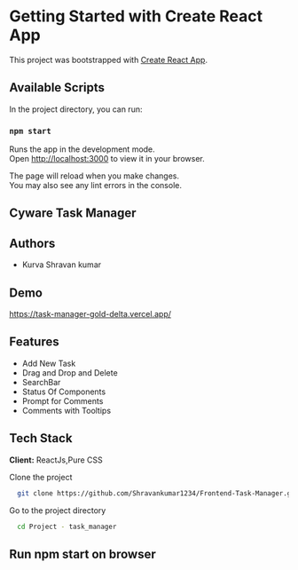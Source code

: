 # Getting Started with Create React App

This project was bootstrapped with [Create React App](https://github.com/facebook/create-react-app).

## Available Scripts

In the project directory, you can run:

### `npm start`

Runs the app in the development mode.\
Open [http://localhost:3000](http://localhost:3000) to view it in your browser.

The page will reload when you make changes.\
You may also see any lint errors in the console.


## Cyware Task Manager

## Authors
- Kurva Shravan kumar

## Demo

https://task-manager-gold-delta.vercel.app/


## Features

- Add New Task
- Drag and Drop and Delete
- SearchBar
- Status Of  Components
- Prompt for Comments
- Comments with Tooltips

## Tech Stack

**Client:** ReactJs,Pure CSS

Clone the project

```bash
  git clone https://github.com/Shravankumar1234/Frontend-Task-Manager.git
```
Go to the project directory

```bash
  cd Project - task_manager
```
## Run npm start on browser





